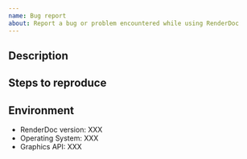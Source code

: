 ```yaml
---
name: Bug report
about: Report a bug or problem encountered while using RenderDoc
---
```

<!--
⚠️⚠️⚠️⚠️⚠️⚠️⚠️⚠️⚠️⚠️ 
If you do not follow the guidelines, or do not use the template below, your issue will be closed with no exceptions!
⚠️⚠️⚠️⚠️⚠️⚠️⚠️⚠️⚠️⚠️ 

The template below shows what you need to include in a good bug report, and you MUST use it. More information in the docs:
https://github.com/baldurk/renderdoc/blob/v1.x/docs/CONTRIBUTING/Filing-Issues.md

It is *expressly* forbidden to ask for help with capturing copyrighted programs that you did not create and do not have the source code for.

For example this includes capturing commercial games that you did not create, or capturing Google Maps or Google Earth.

I'm happy to help, but you have to ensure I fully understand what you want and have the information I need. If you're unsure, please read the guide above for full information on what is expected for filing issues.
-->

## Description

<!-- Here you can enter a description of what you are doing and what bug you are running into. -->
<!-- This is a good time to describe what you want to do, what is actually happening, and what you'd expect to happen instead. -->

## Steps to reproduce

<!-- Please list the steps that someone can take to reproduce the bug. -->

<!-- If you can share your capture or your application, PLEASE DO THAT NOW. It is by far the easiest way to demonstrate a bug. You can share it privately via email to baldurk@baldurk.org and mention it here. -->
<!-- If you cannot share because of privacy or other reasons, please state that and give as much extra information as you can. -->
<!-- Steps like "run my application" or "load this capture" are not useful unless you share the application or capture. Be specific! -->

## Environment

<!-- if you are running a nightly build, list the date or commit hash for the version -->

* RenderDoc version: XXX
* Operating System: XXX
* Graphics API: XXX

<!-- More details here never hurt! For example your GPU, driver version, etc. -->
